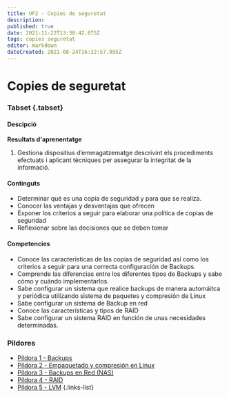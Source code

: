 ```yaml
---
title: UF2 - Copies de seguretat
description: 
published: true
date: 2021-11-22T13:38:42.875Z
tags: copies seguretat
editor: markdown
dateCreated: 2021-08-24T16:32:57.995Z
---
```



# Copies de seguretat
### Tabset {.tabset}

#### Descipció
**Resultats d'aprenentatge**
1. Gestiona dispositius d’emmagatzematge descrivint els procediments efectuats i aplicant tècniques per assegurar la integritat de la informació.

#### Continguts

- Determinar qué es una copia de seguridad y para que se realiza.
- Conocer las ventajas y desventajas que ofrecen
- Exponer los criterios a seguir para elaborar una política de copias de seguridad
- Reflexionar sobre las decisiones que se deben tomar
#### Competencies
- Conoce las características de las copias de seguridad así como los criterios a seguir para una correcta configuración de Backups.
- Comprende las diferencias entre los diferentes tipos de Backups y sabe cómo y cuándo implementarlos.
- Sabe configurar un sistema que realice backups de manera automáitca y periódica utilizando sistema de paquetes y compresión de Linux
- Sabe configurar un sistema de Backup en red
- Conoce las características y tipos de RAID
- Sabe configurar un sistema RAID en función de unas necesidades determinadas.


### Pildores

- [Pildora 1 - Backups](backups)
- [Píldora 2 - Empaquetado y compresión en Linux](tar)
- [Píldora 3 - Backups en Red (NAS)](backup-remoto)
- [Píldora 4 - RAID](raid)
- [Píldora 5 - LVM](lvm)
{.links-list}
